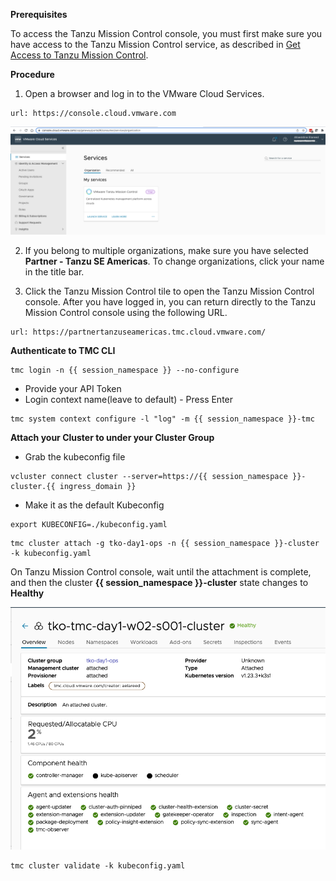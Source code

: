**Prerequisites**

To access the Tanzu Mission Control console, you must first make sure you have access to the Tanzu Mission Control service, as described in [Get Access to Tanzu Mission Control](ttps://docs.vmware.com/en/VMware-Tanzu-Mission-Control/services/tanzumc-getstart/GUID-5EE71386-4279-4A31-974B-648BA3A9AEEC.html#GUID-5EE71386-4279-4A31-974B-648BA3A9AEEC).


**Procedure**

1. Open a browser and log in to the VMware Cloud Services.

```dashboard:open-url
url: https://console.cloud.vmware.com
```

![](images/vmw-cloud-console-1.png)


2. If you belong to multiple organizations, make sure you have selected **Partner - Tanzu SE Americas**. To change organizations, click your name in the title bar.

3. Click the Tanzu Mission Control tile to open the Tanzu Mission Control console. After you have logged in, you can return directly to the Tanzu Mission Control console using the following URL.

```dashboard:open-url
url: https://partnertanzuseamericas.tmc.cloud.vmware.com/
```

**Authenticate to TMC CLI**

```execute-1
tmc login -n {{ session_namespace }} --no-configure
```

* Provide your API Token
* Login context name(leave to default) - Press Enter

```execute-1
tmc system context configure -l "log" -m {{ session_namespace }}-tmc
```

**Attach your Cluster to under your Cluster Group**

* Grab the kubeconfig file

```execute-1
vcluster connect cluster --server=https://{{ session_namespace }}-cluster.{{ ingress_domain }}
```

* Make it as the default Kubeconfig

```execute-1
export KUBECONFIG=./kubeconfig.yaml
```

```execute-1
tmc cluster attach -g tko-day1-ops -n {{ session_namespace }}-cluster -k kubeconfig.yaml
```

On Tanzu Mission Control console, wait until the attachment is complete, and then the cluster **{{ session_namespace }}-cluster** state changes to **Healthy**

![](images/tmc-attach.png)

```execute-1
tmc cluster validate -k kubeconfig.yaml
```